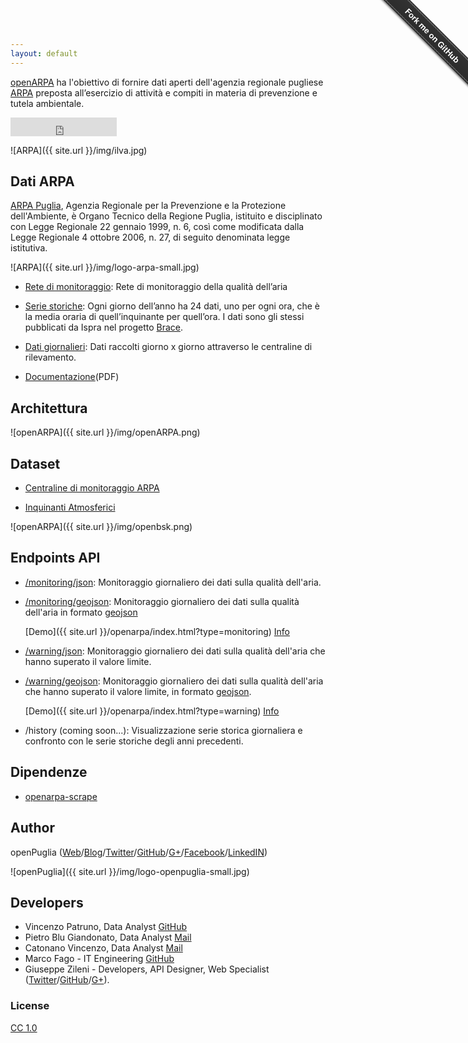 ```yaml
---
layout: default
---
```


[openARPA](http://opendatabari.github.io/openpuglia) ha l'obiettivo di fornire dati aperti dell'agenzia regionale pugliese [ARPA](http://www.arpa.puglia.it/web/guest/arpa_home) preposta all’esercizio di attività e compiti in materia di prevenzione e tutela ambientale.

<iframe src="http://ghbtns.com/github-btn.html?user=opendatabari &amp;repo=openARPA&amp;type=watch&amp;count=true&amp;size=large"
  allowtransparency="true" frameborder="0" scrolling="0" width="170" height="30"></iframe><br/>
  
![ARPA]({{ site.url }}/img/ilva.jpg)  

## Dati ARPA

[ARPA Puglia](http://www.arpa.puglia.it/web/guest/chi_siamo), Agenzia Regionale per la Prevenzione e la Protezione dell'Ambiente, è Organo Tecnico della Regione Puglia, istituito e disciplinato con Legge Regionale 22 gennaio 1999, n. 6, così come modificata dalla Legge Regionale 4 ottobre 2006, n. 27, di seguito denominata legge istitutiva.

![ARPA]({{ site.url }}/img/logo-arpa-small.jpg)

* [Rete di monitoraggio](http://www.arpa.puglia.it/c/document_library/get_file?uuid=8ba309ba-713d-46a2-9d5c-d8bfcf4cc766&groupId=13883): Rete di monitoraggio della qualità dell’aria

* [Serie storiche](http://www.arpa.puglia.it/web/guest/aria_monit): Ogni giorno dell’anno ha 24 dati, uno per ogni ora, che è la media oraria di quell’inquinante per quell’ora. I dati sono gli stessi pubblicati da Ispra nel progetto [Brace](http://www.brace.sinanet.apat.it/web/struttura.html).

* [Dati giornalieri](http://www.arpa.puglia.it/web/guest/qariainq): Dati raccolti giorno x giorno attraverso le centraline di rilevamento. 

* [Documentazione](http://www.arpa.puglia.it/web/guest/aria_doc_rapp)(PDF)

## Architettura
![openARPA]({{ site.url }}/img/openARPA.png) 

## Dataset
* [Centraline di monitoraggio ARPA](http://dati.openbsk.it/dataset/monitoraggio-aria)

* [Inquinanti Atmosferici](http://dati.openbsk.it/dataset/inquinanti-atmosferici)



![openARPA]({{ site.url }}/img/openbsk.png)


## Endpoints API

* [/monitoring/json](http://openpuglia-prod.apigee.net/arpa/v1/monitoring/json): Monitoraggio giornaliero dei dati sulla qualità dell'aria. 

* [/monitoring/geojson](http://openpuglia-prod.apigee.net/arpa/v1/monitoring/geojson): Monitoraggio giornaliero dei dati sulla qualità dell'aria in formato [geojson](http://geojson.org)

    [Demo]({{ site.url }}/openarpa/index.html?type=monitoring)
    [Info](https://github.com/opendatabari/openARPA)

* [/warning/json](http://openpuglia-prod.apigee.net/arpa/v1/warning/json): Monitoraggio giornaliero dei dati sulla qualità dell'aria che hanno superato il valore limite.

* [/warning/geojson](http://openpuglia-prod.apigee.net/arpa/v1/warning/json): Monitoraggio giornaliero dei dati sulla qualità dell'aria che hanno superato il valore limite, in formato [geojson](http://geojson.org).

    [Demo]({{ site.url }}/openarpa/index.html?type=warning)
    [Info](https://github.com/opendatabari/openARPA)

* /history (coming soon...): Visualizzazione serie storica giornaliera e confronto con le serie storiche degli anni precedenti.

## Dipendenze
* [openarpa-scrape](https://github.com/opendatabari/openARPA-scrape) 

## Author

openPuglia ([Web](http://opendatabari.github.io/openpuglia)/[Blog](http://opendatabari.github.io/blog/)/[Twitter](http://twitter.com/odpuglia)/[GitHub](http://github.com/opendatabari)/[G+](https://plus.google.com/u/0/communities/114201169795304528470)/[Facebook](https://www.facebook.com/groups/1582370461982907/)/[LinkedIN](https://www.linkedin.com/groups?home=&gid=8227043&trk=my_groups-tile-grp))

![openPuglia]({{ site.url }}/img/logo-openpuglia-small.jpg)

## Developers

* Vincenzo Patruno, Data Analyst [GitHub](https://github.com/patrunomeister)
* Pietro Blu Giandonato, Data Analyst [Mail](mailto:p.giandonato@gmail.com)
* Catonano Vincenzo, Data Analyst [Mail](mailto:catonano@gmail.com)
* Marco Fago - IT Engineering [GitHub](https://github.com/marfago)
* Giuseppe Zileni - Developers, API Designer, Web Specialist ([Twitter](http://twitter.com/gzileni)/[GitHub](http://github.com/giuseppezileni)/[G+](https://plus.google.com/u/0/+GiuseppeZileni/posts)).

### License

[CC 1.0](http://en.wikipedia.org/wiki/Creative_Commons_license)

<div class="github-fork-ribbon-wrapper right fixed" style="width: 150px;height: 150px;position: fixed;overflow: hidden;top: 0;z-index: 9999;pointer-events: none;right: 0;"><div class="github-fork-ribbon" style="position: absolute;padding: 2px 0;background-color: #333;background-image: linear-gradient(to bottom, rgba(0, 0, 0, 0), rgba(0, 0, 0, 0.15));-webkit-box-shadow: 0 2px 3px 0 rgba(0, 0, 0, 0.5);-moz-box-shadow: 0 2px 3px 0 rgba(0, 0, 0, 0.5);box-shadow: 0 2px 3px 0 rgba(0, 0, 0, 0.5);z-index: 9999;pointer-events: auto;top: 42px;right: -43px;-webkit-transform: rotate(45deg);-moz-transform: rotate(45deg);-ms-transform: rotate(45deg);-o-transform: rotate(45deg);transform: rotate(45deg);"><a href="https://github.com/opendatabari/openARPA" style="font: 700 13px &quot;Helvetica Neue&quot;, Helvetica, Arial, sans-serif;color: #fff;text-decoration: none;text-shadow: 0 -1px rgba(0, 0, 0, 0.5);text-align: center;width: 200px;line-height: 20px;display: inline-block;padding: 2px 0;border-width: 1px 0;border-style: dotted;border-color: rgba(255, 255, 255, 0.7);">Fork me on GitHub</a></div></div>
